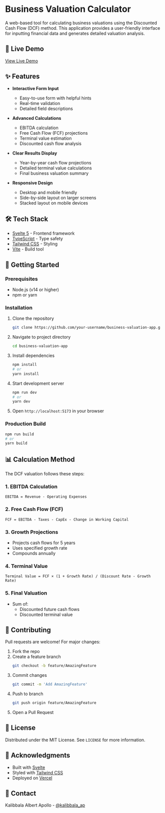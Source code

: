 # Business Valuation Calculator

A web-based tool for calculating business valuations using the Discounted Cash Flow (DCF) method. This application provides a user-friendly interface for inputting financial data and generates detailed valuation analysis.

## 🚀 Live Demo

[View Live Demo](your-vercel-url-here)

## ✨ Features

* **Interactive Form Input**
  * Easy-to-use form with helpful hints
  * Real-time validation
  * Detailed field descriptions

* **Advanced Calculations**
  * EBITDA calculation
  * Free Cash Flow (FCF) projections
  * Terminal value estimation
  * Discounted cash flow analysis

* **Clear Results Display**
  * Year-by-year cash flow projections
  * Detailed terminal value calculations
  * Final business valuation summary

* **Responsive Design**
  * Desktop and mobile friendly
  * Side-by-side layout on larger screens
  * Stacked layout on mobile devices

## 🛠️ Tech Stack

* [Svelte 5](https://svelte.dev/) - Frontend framework
* [TypeScript](https://www.typescriptlang.org/) - Type safety
* [Tailwind CSS](https://tailwindcss.com/) - Styling
* [Vite](https://vitejs.dev/) - Build tool

## 🚦 Getting Started

### Prerequisites

* Node.js (v14 or higher)
* npm or yarn

### Installation

1. Clone the repository
   ```bash
   git clone https://github.com/your-username/business-valuation-app.git
   ```

2. Navigate to project directory
   ```bash
   cd business-valuation-app
   ```

3. Install dependencies
   ```bash
   npm install
   # or
   yarn install
   ```

4. Start development server
   ```bash
   npm run dev
   # or
   yarn dev
   ```

5. Open `http://localhost:5173` in your browser

### Production Build

```bash
npm run build
# or
yarn build
```

## 📊 Calculation Method

The DCF valuation follows these steps:

### 1. EBITDA Calculation
```
EBITDA = Revenue - Operating Expenses
```

### 2. Free Cash Flow (FCF)
```
FCF = EBITDA - Taxes - CapEx - Change in Working Capital
```

### 3. Growth Projections
* Projects cash flows for 5 years
* Uses specified growth rate
* Compounds annually

### 4. Terminal Value
```
Terminal Value = FCF × (1 + Growth Rate) / (Discount Rate - Growth Rate)
```

### 5. Final Valuation
* Sum of:
  * Discounted future cash flows
  * Discounted terminal value

## 🤝 Contributing

Pull requests are welcome! For major changes:

1. Fork the repo
2. Create a feature branch
   ```bash
   git checkout -b feature/AmazingFeature
   ```
3. Commit changes
   ```bash
   git commit -m 'Add AmazingFeature'
   ```
4. Push to branch
   ```bash
   git push origin feature/AmazingFeature
   ```
5. Open a Pull Request

## 📝 License

Distributed under the MIT License. See `LICENSE` for more information.

## 🙏 Acknowledgments

* Built with [Svelte](https://svelte.dev/)
* Styled with [Tailwind CSS](https://tailwindcss.com/)
* Deployed on [Vercel](https://vercel.com/)

## 📧 Contact

Kalibbala Albert Apollo - [@kalibbala_ap](https://x.com/kalibbala_ap)
